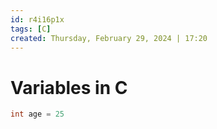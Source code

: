 ```yaml
---
id: r4i16p1x
tags: [C]
created: Thursday, February 29, 2024 | 17:20
---
```


# Variables in C

```c
int age = 25
```
